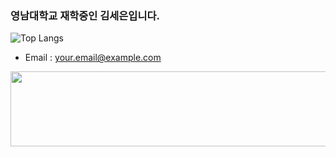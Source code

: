 ### 영남대학교 재학중인 김세은입니다. 
![Top Langs](https://github-readme-stats.vercel.app/api/top-langs/?username=jaeho13&layout=compact)
- Email : your.email@example.com

 
<a href="https://www.gitanimals.org/en_US?utm_medium=image&utm_source=seeeeeeeeun&utm_content=line">
  <img
    src="https://render.gitanimals.org/lines/seeeeeeeeun"
    width="600"
    height="120"
  />
</a>
  
